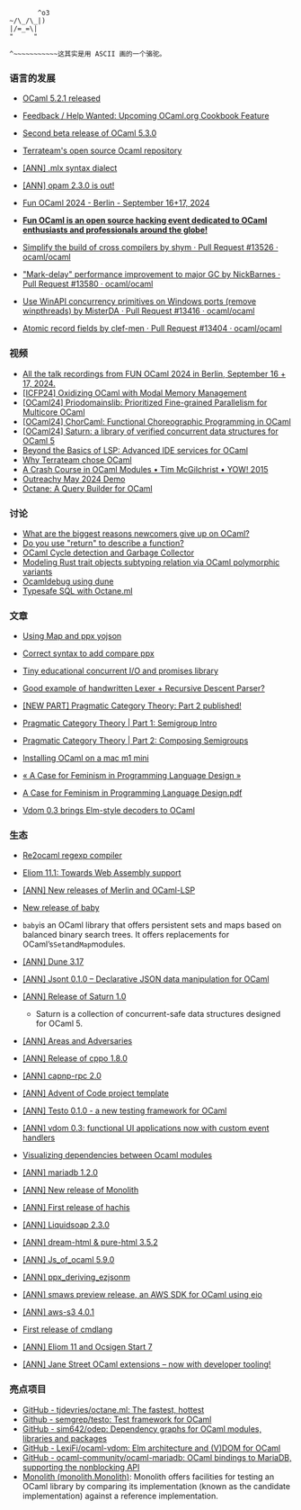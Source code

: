 ```text
       ^o3
~/\_/\_|)
|/=_=\|
"     "

^~~~~~~~~~~~这其实是用 ASCII 画的一个骆驼。
```

### 语言的发展

- [OCaml 5.2.1 released](https://link.zhihu.com/?target=https%3A//discuss.ocaml.org/t/ocaml-5-2-1-released/15634)
- [Feedback / Help Wanted: Upcoming OCaml.org Cookbook Feature](https://link.zhihu.com/?target=https%3A//discuss.ocaml.org/t/feedback-help-wanted-upcoming-ocaml-org-cookbook-feature/14127)
- [Second beta release of OCaml 5.3.0](https://link.zhihu.com/?target=https%3A//discuss.ocaml.org/t/second-beta-release-of-ocaml-5-3-0/15700)
- [Terrateam's open source Ocaml repository](https://link.zhihu.com/?target=https%3A//discuss.ocaml.org/t/terrateams-open-source-ocaml-repository/15645)
- [[ANN] .mlx syntax dialect](https://link.zhihu.com/?target=https%3A//discuss.ocaml.org/t/ann-mlx-syntax-dialect/15035)
- [[ANN] opam 2.3.0 is out!](https://link.zhihu.com/?target=https%3A//discuss.ocaml.org/t/ann-opam-2-3-0-is-out/15609)
- [Fun OCaml 2024 - Berlin - September 16+17, 2024](https://link.zhihu.com/?target=https%3A//fun-ocaml.com/)

- **[Fun OCaml is an open source hacking event dedicated to OCaml enthusiasts and professionals around the globe!](https://link.zhihu.com/?target=https%3A//www.youtube.com/%40FUNOCaml)**

- [Simplify the build of cross compilers by shym · Pull Request #13526 · ocaml/ocaml](https://link.zhihu.com/?target=https%3A//github.com/ocaml/ocaml/pull/13526)
- ["Mark-delay" performance improvement to major GC by NickBarnes · Pull Request #13580 · ocaml/ocaml](https://link.zhihu.com/?target=https%3A//github.com/ocaml/ocaml/pull/13580)
- [Use WinAPI concurrency primitives on Windows ports (remove winpthreads) by MisterDA · Pull Request #13416 · ocaml/ocaml](https://link.zhihu.com/?target=https%3A//github.com/ocaml/ocaml/pull/13416)
- [Atomic record fields by clef-men · Pull Request #13404 · ocaml/ocaml](https://link.zhihu.com/?target=https%3A//github.com/ocaml/ocaml/pull/13404)

### 视频

- [All the talk recordings from FUN OCaml 2024 in Berlin, September 16 + 17, 2024.](https://link.zhihu.com/?target=https%3A//www.youtube.com/playlist%3Flist%3DPLP3MfTGqcNVJMFcWWDF6VSPJB7zuKN5yQ)
- [[ICFP24] Oxidizing OCaml with Modal Memory Management](https://link.zhihu.com/?target=https%3A//www.youtube.com/watch%3Fv%3DwbrELQrzwQk)
- [[OCaml24] Priodomainslib: Prioritized Fine-grained Parallelism for Multicore OCaml](https://link.zhihu.com/?target=https%3A//www.youtube.com/watch%3Fv%3D7yYC6EGYg10)
- [[OCaml24] ChorCaml: Functional Choreographic Programming in OCaml](https://link.zhihu.com/?target=https%3A//www.youtube.com/watch%3Fv%3DKEkmcXVtFi0)
- [[OCaml24] Saturn: a library of verified concurrent data structures for OCaml 5](https://link.zhihu.com/?target=https%3A//www.youtube.com/watch%3Fv%3Dvanyv3ZEto8)
- [Beyond the Basics of LSP: Advanced IDE services for OCaml](https://link.zhihu.com/?target=https%3A//www.youtube.com/watch%3Fv%3DmUzOBC3V0ds)
- [Why Terrateam chose OCaml](https://link.zhihu.com/?target=https%3A//www.youtube.com/watch%3Fv%3DBUpRPSzkrH0)
- [A Crash Course in OCaml Modules • Tim McGilchrist • YOW! 2015](https://link.zhihu.com/?target=https%3A//www.youtube.com/watch%3Fv%3D8zTN3rtcED4)
- [Outreachy May 2024 Demo](https://link.zhihu.com/?target=https%3A//watch.ocaml.org/w/peT3MdWjS1BYYMbowEJ1gv)
- [Octane: A Query Builder for OCaml](https://link.zhihu.com/?target=https%3A//www.youtube.com/watch%3Fv%3DJFZvnGD_hV8)

### 讨论

- [What are the biggest reasons newcomers give up on OCaml?](https://link.zhihu.com/?target=https%3A//discuss.ocaml.org/t/what-are-the-biggest-reasons-newcomers-give-up-on-ocaml/10958)
- [Do you use "return" to describe a function?](https://link.zhihu.com/?target=https%3A//discuss.ocaml.org/t/do-you-use-return-to-describe-a-function/15615)
- [OCaml Cycle detection and Garbage Collector](https://link.zhihu.com/?target=https%3A//discuss.ocaml.org/t/ocaml-cycle-detection-and-garbage-collector/15757)
- [Modeling Rust trait objects subtyping relation via OCaml polymorphic variants](https://link.zhihu.com/?target=https%3A//discuss.ocaml.org/t/modeling-rust-trait-objects-subtyping-relation-via-ocaml-polymorphic-variants/15644)
- [Ocamldebug using dune](https://link.zhihu.com/?target=https%3A//discuss.ocaml.org/t/ocamldebug-using-dune/15595)
- [Typesafe SQL with Octane.ml](https://link.zhihu.com/?target=https%3A//discuss.ocaml.org/t/typesafe-sql-with-octane-ml/15582)

### 文章

- [Using Map and ppx yojson](https://link.zhihu.com/?target=https%3A//discuss.ocaml.org/t/using-map-and-ppx-yojson/12524)
- [Correct syntax to add compare ppx](https://link.zhihu.com/?target=https%3A//discuss.ocaml.org/t/correct-syntax-to-add-compare-ppx/15764)
- [Tiny educational concurrent I/O and promises library](https://link.zhihu.com/?target=https%3A//discuss.ocaml.org/t/tiny-educational-concurrent-i-o-and-promises-library/15703)
- [Good example of handwritten Lexer + Recursive Descent Parser?](https://link.zhihu.com/?target=https%3A//discuss.ocaml.org/t/good-example-of-handwritten-lexer-recursive-descent-parser/15672)
- [[NEW PART] Pragmatic Category Theory: Part 2 published!](https://link.zhihu.com/?target=https%3A//discuss.ocaml.org/t/new-part-pragmatic-category-theory-part-2-published/15056)

- [Pragmatic Category Theory | Part 1: Semigroup Intro](https://link.zhihu.com/?target=https%3A//dev.to/chshersh/pragmatic-category-theory-part-1-semigroup-intro-1ign)
- [Pragmatic Category Theory | Part 2: Composing Semigroups](https://link.zhihu.com/?target=https%3A//dev.to/chshersh/pragmatic-category-theory-part-2-composing-semigroups-87)

- [Installing OCaml on a mac m1 mini](https://link.zhihu.com/?target=https%3A//discuss.ocaml.org/t/installing-ocaml-on-a-mac-m1-mini/15642)
- [« A Case for Feminism in Programming Language Design »](https://link.zhihu.com/?target=https%3A//discuss.ocaml.org/t/a-case-for-feminism-in-programming-language-design/15478)

- [A Case for Feminism in Programming Language Design.pdf](https://link.zhihu.com/?target=https%3A//dl.acm.org/doi/pdf/10.1145/3689492.3689809)

- [Vdom 0.3 brings Elm-style decoders to OCaml](https://link.zhihu.com/?target=https%3A//www.lexifi.com/blog/ocaml/decoders/)

### 生态

- [Re2ocaml regexp compiler](https://link.zhihu.com/?target=https%3A//discuss.ocaml.org/t/re2ocaml-regexp-compiler/15669)
- [Eliom 11.1: Towards Web Assembly support](https://link.zhihu.com/?target=https%3A//discuss.ocaml.org/t/eliom-11-1-towards-web-assembly-support/15704)
- [[ANN] New releases of Merlin and OCaml-LSP](https://link.zhihu.com/?target=https%3A//discuss.ocaml.org/t/ann-new-releases-of-merlin-and-ocaml-lsp/15752)
- [New release of baby](https://link.zhihu.com/?target=https%3A//discuss.ocaml.org/t/new-release-of-baby/15754)

- `baby`is an OCaml library that offers persistent sets and maps based on balanced binary search trees. It offers replacements for OCaml’s`Set`and`Map`modules.

- [[ANN] Dune 3.17](https://link.zhihu.com/?target=https%3A//discuss.ocaml.org/t/ann-dune-3-17/15770)
- [[ANN] Jsont 0.1.0 – Declarative JSON data manipulation for OCaml](https://link.zhihu.com/?target=https%3A//discuss.ocaml.org/t/ann-jsont-0-1-0-declarative-json-data-manipulation-for-ocaml/15702)
- [[ANN] Release of Saturn 1.0](https://link.zhihu.com/?target=https%3A//discuss.ocaml.org/t/ann-release-of-saturn-1-0/15763)
	- Saturn is a collection of concurrent-safe data structures designed for OCaml 5.
- [[ANN] Areas and Adversaries](https://link.zhihu.com/?target=https%3A//discuss.ocaml.org/t/ann-areas-and-adversaries/15706/3)
- [[ANN] Release of cppo 1.8.0](https://link.zhihu.com/?target=https%3A//discuss.ocaml.org/t/ann-release-of-cppo-1-8-0/15749)
- [[ANN] capnp-rpc 2.0](https://link.zhihu.com/?target=https%3A//discuss.ocaml.org/t/ann-capnp-rpc-2-0/15739)
- [[ANN] Advent of Code project template](https://link.zhihu.com/?target=https%3A//discuss.ocaml.org/t/ann-advent-of-code-project-template/13539)
- [[ANN] Testo 0.1.0 - a new testing framework for OCaml](https://link.zhihu.com/?target=https%3A//discuss.ocaml.org/t/ann-testo-0-1-0-a-new-testing-framework-for-ocaml/15624)
- [[ANN] vdom 0.3: functional UI applications now with custom event handlers](https://link.zhihu.com/?target=https%3A//discuss.ocaml.org/t/ann-vdom-0-3-functional-ui-applications-now-with-custom-event-handlers/13298)
- [Visualizing dependencies between Ocaml modules](https://link.zhihu.com/?target=https%3A//discuss.ocaml.org/t/visualizing-dependencies-between-ocaml-modules/15254)
- [[ANN] mariadb 1.2.0](https://link.zhihu.com/?target=https%3A//discuss.ocaml.org/t/ann-mariadb-1-2-0/15709)
- [[ANN] New release of Monolith](https://link.zhihu.com/?target=https%3A//discuss.ocaml.org/t/ann-new-release-of-monolith/15701)
- [[ANN] First release of hachis](https://link.zhihu.com/?target=https%3A//discuss.ocaml.org/t/ann-first-release-of-hachis/15309)
- [[ANN] Liquidsoap 2.3.0](https://link.zhihu.com/?target=https%3A//discuss.ocaml.org/t/ann-liquidsoap-2-3-0/15677)
- [[ANN] dream-html & pure-html 3.5.2](https://link.zhihu.com/?target=https%3A//discuss.ocaml.org/t/ann-dream-html-pure-html-3-5-2/14808/3)
- [[ANN] Js_of_ocaml 5.9.0](https://link.zhihu.com/?target=https%3A//discuss.ocaml.org/t/ann-js-of-ocaml-5-9-0/15674)
- [[ANN] ppx_deriving_ezjsonm](https://link.zhihu.com/?target=https%3A//discuss.ocaml.org/t/ann-ppx-deriving-ezjsonm/15637)
- [[ANN] smaws preview release, an AWS SDK for OCaml using eio](https://link.zhihu.com/?target=https%3A//discuss.ocaml.org/t/ann-smaws-preview-release-an-aws-sdk-for-ocaml-using-eio/15635)
- [[ANN] aws-s3 4.0.1](https://link.zhihu.com/?target=https%3A//discuss.ocaml.org/t/ann-aws-s3-4-0-1/2451)
- [First release of cmdlang](https://link.zhihu.com/?target=https%3A//discuss.ocaml.org/t/first-release-of-cmdlang/15616)
- [[ANN] Eliom 11 and Ocsigen Start 7](https://link.zhihu.com/?target=https%3A//discuss.ocaml.org/t/ann-eliom-11-and-ocsigen-start-7/15487)
- [[ANN] Jane Street OCaml extensions – now with developer tooling!](https://link.zhihu.com/?target=https%3A//discuss.ocaml.org/t/ann-jane-street-ocaml-extensions-now-with-developer-tooling/15597)

### 亮点项目

- [GitHub - tjdevries/octane.ml: The fastest, hottest](https://link.zhihu.com/?target=https%3A//github.com/tjdevries/octane.ml)
- [Github - semgrep/testo: Test framework for OCaml](https://link.zhihu.com/?target=https%3A//github.com/semgrep/testo)
- [GitHub - sim642/odep: Dependency graphs for OCaml modules, libraries and packages](https://link.zhihu.com/?target=https%3A//github.com/sim642/odep)
- [GitHub - LexiFi/ocaml-vdom: Elm architecture and (V)DOM for OCaml](https://link.zhihu.com/?target=https%3A//github.com/LexiFi/ocaml-vdom)
- [GitHub - ocaml-community/ocaml-mariadb: OCaml bindings to MariaDB, supporting the nonblocking API](https://link.zhihu.com/?target=https%3A//github.com/ocaml-community/ocaml-mariadb)
- [Monolith (monolith.Monolith)](https://link.zhihu.com/?target=https%3A//cambium.inria.fr/~fpottier/monolith/doc/monolith/Monolith/): Monolith offers facilities for testing an OCaml library by comparing its implementation (known as the candidate implementation) against a reference implementation.